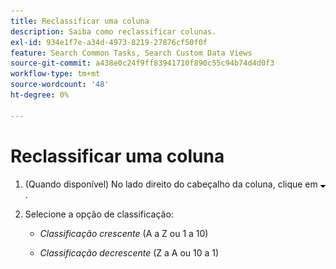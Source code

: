 ```yaml
---
title: Reclassificar uma coluna
description: Saiba como reclassificar colunas.
exl-id: 934e1f7e-a34d-4973-8219-27876cf50f0f
feature: Search Common Tasks, Search Custom Data Views
source-git-commit: a438e0c24f9ff83941710f890c55c94b74d4d0f3
workflow-type: tm+mt
source-wordcount: '48'
ht-degree: 0%

---
```


# Reclassificar uma coluna

<!-- The same in new UI and legacy CM views -->

1. (Quando disponível) No lado direito do cabeçalho da coluna, clique em ![Seta para baixo](/help/search-social-commerce/assets/arrow-down-expand.png "Seta para baixo").

1. Selecione a opção de classificação:

   * *Classificação crescente* (A a Z ou 1 a 10)

   * *Classificação decrescente* (Z a A ou 10 a 1)
